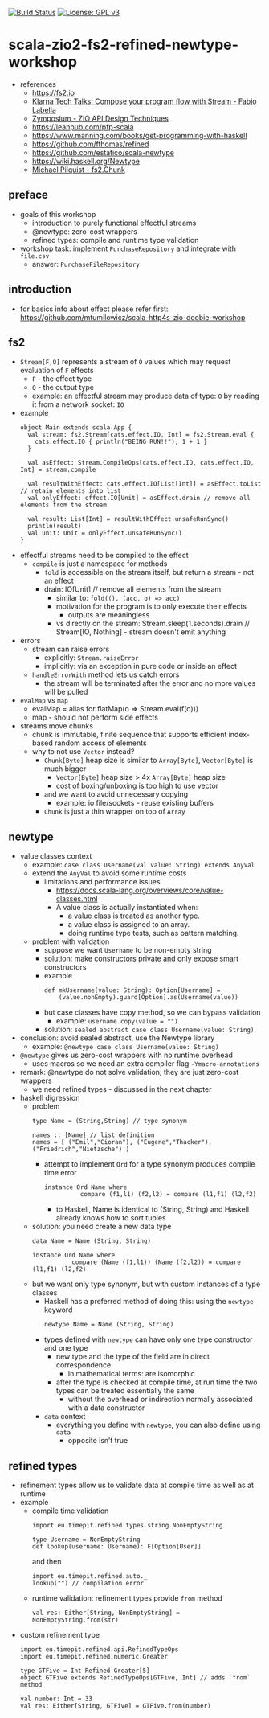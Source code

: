 [![Build Status](https://app.travis-ci.com/mtumilowicz/scala-zio2-fs2-refined-newtype-workshop.svg?branch=master)](https://app.travis-ci.com/mtumilowicz/scala-zio2-fs2-refined-newtype-workshop)
[![License: GPL v3](https://img.shields.io/badge/License-GPLv3-blue.svg)](https://www.gnu.org/licenses/gpl-3.0)

# scala-zio2-fs2-refined-newtype-workshop

* references
    * https://fs2.io
    * [Klarna Tech Talks: Compose your program flow with Stream - Fabio Labella](https://www.youtube.com/watch?v=x3GLwl1FxcA)
    * [Zymposium - ZIO API Design Techniques](https://www.youtube.com/watch?v=48fpPffgnMo)
    * https://leanpub.com/pfp-scala
    * https://www.manning.com/books/get-programming-with-haskell
    * https://github.com/fthomas/refined
    * https://github.com/estatico/scala-newtype
    * https://wiki.haskell.org/Newtype
    * [Michael Pilquist - fs2.Chunk](https://www.youtube.com/watch?v=wOybldcyMLs)

## preface
* goals of this workshop
    * introduction to purely functional effectful streams
    * @newtype: zero-cost wrappers
    * refined types: compile and runtime type validation
* workshop task: implement `PurchaseRepository` and integrate with `file.csv`
    * answer: `PurchaseFileRepository`

## introduction
* for basics info about effect please refer first: https://github.com/mtumilowicz/scala-http4s-zio-doobie-workshop

## fs2
* `Stream[F,O]` represents a stream of `O` values which may request evaluation of `F` effects
    * `F` - the effect type
    * `O` - the output type
    * example: an effectful stream may produce data of type: `O` by reading it from a network socket: `IO`
* example
    ```
    object Main extends scala.App {
      val stream: fs2.Stream[cats.effect.IO, Int] = fs2.Stream.eval {
        cats.effect.IO { println("BEING RUN!!"); 1 + 1 }
      }

      val asEffect: Stream.CompileOps[cats.effect.IO, cats.effect.IO, Int] = stream.compile

      val resultWithEffect: cats.effect.IO[List[Int]] = asEffect.toList // retain elements into list
      val onlyEffect: effect.IO[Unit] = asEffect.drain // remove all elements from the stream

      val result: List[Int] = resultWithEffect.unsafeRunSync()
      println(result)
      val unit: Unit = onlyEffect.unsafeRunSync()
    }
    ```
* effectful streams need to be compiled to the effect
    * `compile` is just a namespace for methods
        * `fold` is accessible on the stream itself, but return a stream - not an effect
        * drain: IO[Unit] // remove all elements from the stream
            * similar to: `fold((), (acc, o) => acc)`
            * motivation for the program is to only execute their effects
                * outputs are meaningless
            * vs directly on the stream: Stream.sleep(1.seconds).drain // Stream[IO, Nothing] - stream doesn't emit
              anything
* errors
    * stream can raise errors
        * explicitly: `Stream.raiseError`
        * implicitly: via an exception in pure code or inside an effect
    * `handleErrorWith` method lets us catch errors
        * the stream will be terminated after the error and no more values will be pulled
* `evalMap` vs `map`
    * evalMap = alias for flatMap(o => Stream.eval(f(o)))
    * map - should not perform side effects
* streams move chunks
    * chunk is immutable, finite sequence that supports efficient index-based random access of elements
    * why to not use `Vector` instead?
        * `Chunk[Byte]` heap size is similar to `Array[Byte]`, `Vector[Byte]` is much bigger
            * `Vector[Byte]` heap size > 4x `Array[Byte]` heap size
            * cost of boxing/unboxing is too high to use vector
        * and we want to avoid unnecessary copying
            * example: io file/sockets - reuse existing buffers
        * `Chunk` is just a thin wrapper on top of `Array`

## newtype
* value classes context
    * example: `case class Username(val value: String) extends AnyVal`
    * extend the `AnyVal` to avoid some runtime costs
        * limitations and performance issues
            * https://docs.scala-lang.org/overviews/core/value-classes.html
            * A value class is actually instantiated when:
                * a value class is treated as another type.
                * a value class is assigned to an array.
                * doing runtime type tests, such as pattern matching.
    * problem with validation
        * suppose we want `Username` to be non-empty string
        * solution: make constructors private and only expose smart constructors
        * example
            ```
            def mkUsername(value: String): Option[Username] =
                (value.nonEmpty).guard[Option].as(Username(value))
            ```
        * but case classes have copy method, so we can bypass validation
            * example: `username.copy(value = "")`
        * solution: `sealed abstract case class Username(value: String)`
* conclusion: avoid sealed abstract, use the Newtype library
    * example: `@newtype case class Username(value: String)`
* `@newtype` gives us zero-cost wrappers with no runtime overhead
    * uses macros so we need an extra compiler flag `-Ymacro-annotations`
* remark: @newtype do not solve validation; they are just zero-cost wrappers
    * we need refined types - discussed in the next chapter
* haskell digression
    * problem
        ```
        type Name = (String,String) // type synonym

        names :: [Name] // list definition
        names = [ ("Emil","Cioran"), ("Eugene","Thacker"), ("Friedrich","Nietzsche") ]
        ```
        * attempt to implement `Ord` for a type synonym produces compile time error
            ```
            instance Ord Name where
                      compare (f1,l1) (f2,l2) = compare (l1,f1) (l2,f2)
            ```
            * to Haskell, Name is identical to (String, String) and Haskell already knows how to sort tuples
    * solution: you need create a new data type
        ```
        data Name = Name (String, String)

        instance Ord Name where
                   compare (Name (f1,l1)) (Name (f2,l2)) = compare (l1,f1) (l2,f2)
        ```
    * but we want only type synonym, but with custom instances of a type classes
        * Haskell has a preferred method of doing this: using the `newtype` keyword
            ```
            newtype Name = Name (String, String)
            ```
        * types defined with `newtype` can have only one type constructor and one type
            * new type and the type of the field are in direct correspondence
                * in mathematical terms: are isomorphic
            * after the type is checked at compile time, at run time the two types can be treated essentially the same
                * without the overhead or indirection normally associated with a data constructor
        * `data` context
            * everything you define with `newtype`, you can also define using `data`
                * opposite isn’t true

## refined types
* refinement types allow us to validate data at compile time as well as at runtime
* example
    * compile time validation
        ```
        import eu.timepit.refined.types.string.NonEmptyString

        type Username = NonEmptyString
        def lookup(username: Username): F[Option[User]]
        ```
        and then
        ```
        import eu.timepit.refined.auto._
        lookup("") // compilation error
        ```
    * runtime validation: refinement types provide `from` method
        ```
        val res: Either[String, NonEmptyString] = NonEmptyString.from(str)
        ```
* custom refinement type
    ```
    import eu.timepit.refined.api.RefinedTypeOps
    import eu.timepit.refined.numeric.Greater

    type GTFive = Int Refined Greater[5]
    object GTFive extends RefinedTypeOps[GTFive, Int] // adds `from` method

    val number: Int = 33
    val res: Either[String, GTFive] = GTFive.from(number)
    ```
